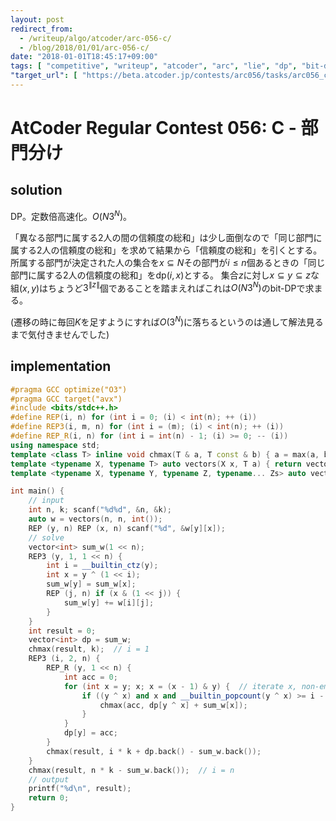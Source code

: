 ```yaml
---
layout: post
redirect_from:
  - /writeup/algo/atcoder/arc-056-c/
  - /blog/2018/01/01/arc-056-c/
date: "2018-01-01T18:45:17+09:00"
tags: [ "competitive", "writeup", "atcoder", "arc", "lie", "dp", "bit-dp", "optimization" ]
"target_url": [ "https://beta.atcoder.jp/contests/arc056/tasks/arc056_c" ]
---
```


# AtCoder Regular Contest 056: C - 部門分け

## solution

DP。定数倍高速化。$O(N3^N)$。

「異なる部門に属する$2$人の間の信頼度の総和」は少し面倒なので「同じ部門に属する$2$人の信頼度の総和」を求めて結果から「信頼度の総和」を引くとする。
所属する部門が決定された人の集合を$x \subseteq N$その部門が$i \le n$個あるときの「同じ部門に属する$2$人の信頼度の総和」を$\mathrm{dp}(i, x)$とする。
集合$z$に対し$x \subseteq y \subseteq z$な組$(x, y)$はちょうど$3^{\|z\|}$個であることを踏まえればこれは$O(N3^N)$のbit-DPで求まる。

(遷移の時に毎回$K$を足すようにすれば$O(3^N)$に落ちるというのは通して解法見るまで気付きませんでした)

## implementation

``` c++
#pragma GCC optimize("O3")
#pragma GCC target("avx")
#include <bits/stdc++.h>
#define REP(i, n) for (int i = 0; (i) < int(n); ++ (i))
#define REP3(i, m, n) for (int i = (m); (i) < int(n); ++ (i))
#define REP_R(i, n) for (int i = int(n) - 1; (i) >= 0; -- (i))
using namespace std;
template <class T> inline void chmax(T & a, T const & b) { a = max(a, b); }
template <typename X, typename T> auto vectors(X x, T a) { return vector<T>(x, a); }
template <typename X, typename Y, typename Z, typename... Zs> auto vectors(X x, Y y, Z z, Zs... zs) { auto cont = vectors(y, z, zs...); return vector<decltype(cont)>(x, cont); }

int main() {
    // input
    int n, k; scanf("%d%d", &n, &k);
    auto w = vectors(n, n, int());
    REP (y, n) REP (x, n) scanf("%d", &w[y][x]);
    // solve
    vector<int> sum_w(1 << n);
    REP3 (y, 1, 1 << n) {
        int i = __builtin_ctz(y);
        int x = y ^ (1 << i);
        sum_w[y] = sum_w[x];
        REP (j, n) if (x & (1 << j)) {
            sum_w[y] += w[i][j];
        }
    }
    int result = 0;
    vector<int> dp = sum_w;
    chmax(result, k);  // i = 1
    REP3 (i, 2, n) {
        REP_R (y, 1 << n) {
            int acc = 0;
            for (int x = y; x; x = (x - 1) & y) {  // iterate x, non-empty subsets of y, desc.
                if ((y ^ x) and x and __builtin_popcount(y ^ x) >= i - 1) {
                    chmax(acc, dp[y ^ x] + sum_w[x]);
                }
            }
            dp[y] = acc;
        }
        chmax(result, i * k + dp.back() - sum_w.back());
    }
    chmax(result, n * k - sum_w.back());  // i = n
    // output
    printf("%d\n", result);
    return 0;
}
```
